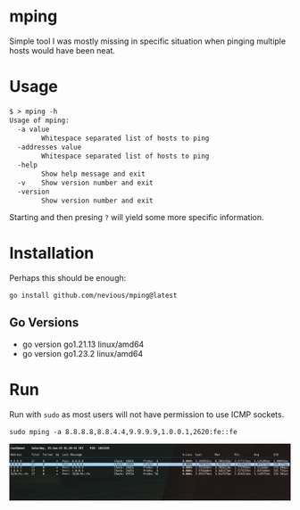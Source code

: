 # mping

Simple tool I was mostly missing in specific situation when pinging multiple hosts would have been neat.

# Usage

```
$ > mping -h
Usage of mping:
  -a value
    	Whitespace separated list of hosts to ping
  -addresses value
    	Whitespace separated list of hosts to ping
  -help
    	Show help message and exit
  -v	Show version number and exit
  -version
    	Show version number and exit
```

Starting and then presing `?` will yield some more specific information.

# Installation

Perhaps this should be enough:

```
go install github.com/nevious/mping@latest
```

## Go Versions

* go version go1.21.13 linux/amd64
* go version go1.23.2 linux/amd64

# Run

Run with `sudo` as most users will not have permission to use ICMP sockets.

```
sudo mping -a 8.8.8.8,8.8.4.4,9.9.9.9,1.0.0.1,2620:fe::fe
```

![do not expect me to ever update this](./screengrab.png)
